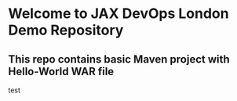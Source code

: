 # Welcome to JAX DevOps London Demo Repository
## This repo contains basic Maven project with Hello-World WAR file 
test
